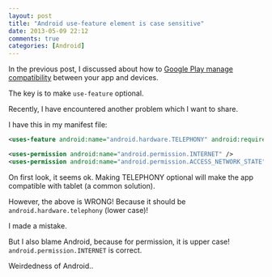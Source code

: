 ```yaml
---
layout: post
title: "Android use-feature element is case sensitive"
date: 2013-05-09 22:12
comments: true
categories: [Android]
---
```


In the previous post, I discussed about how to [Google Play manage compatibility](http://samwize.com/2013/05/07/why-an-android-app-is-not-supported-for-a-particular-device/) between your app and devices.

The key is to make `use-feature` optional.

Recently, I have encountered another problem which I want to share.

I have this in my manifest file:

```xml
<uses-feature android:name="android.hardware.TELEPHONY" android:required="false" />

<uses-permission android:name="android.permission.INTERNET" />
<uses-permission android:name="android.permission.ACCESS_NETWORK_STATE" />
```

On first look, it seems ok. Making TELEPHONY optional will make the app compatible with tablet (a common solution).

However, the above is WRONG! Because it should be `android.hardware.telephony` (lower case)!

I made a mistake.

But I also blame Android, because for permission, it is upper case! `android.permission.INTERNET` is correct.

Weirdedness of Android..